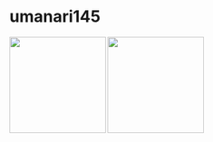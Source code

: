 # umanari145

<a href="https://github.com/tocoteron">
  <img align="left" height="170px" src="https://github-readme-stats.vercel.app/api?username=umanari145&count_private=true&show_icons=true&theme=dracula" />
</a>
<a href="https://github.com/tocoteron">
  <img align="left" height="170px" src="https://github-readme-stats.vercel.app/api/top-langs/?username=umanari145&layout=compact&theme=dracula" />
</a>
